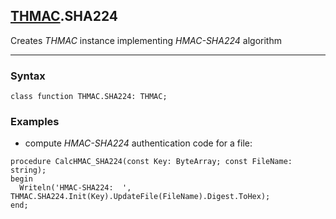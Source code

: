 ## [THMAC](../thmac.md).SHA224

Creates *THMAC* instance implementing *HMAC-SHA224* algorithm

---
### Syntax
```delphi
class function THMAC.SHA224: THMAC;
```
### Examples

*   compute *HMAC-SHA224* authentication code for a file:
```delphi
procedure CalcHMAC_SHA224(const Key: ByteArray; const FileName: string);
begin
  Writeln('HMAC-SHA224:  ', THMAC.SHA224.Init(Key).UpdateFile(FileName).Digest.ToHex);
end;
```
